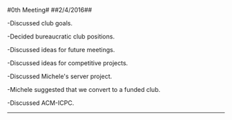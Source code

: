 #0th Meeting#
##2/4/2016##

-Discussed club goals.

-Decided bureaucratic club positions.

-Discussed ideas for future meetings.

-Discussed ideas for competitive projects.

-Discussed Michele's server project.

-Michele suggested that we convert to a funded club.

-Discussed ACM-ICPC.

***
